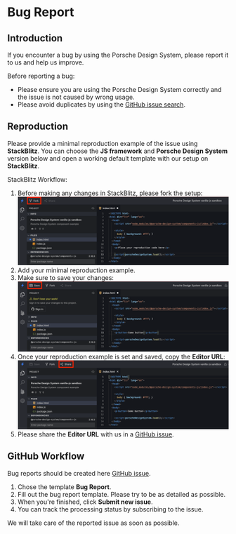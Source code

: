 # Bug Report

## Introduction

If you encounter a bug by using the Porsche Design System, please report it to us and help us improve.

Before reporting a bug:

- Please ensure you are using the Porsche Design System correctly and the issue is not caused by wrong usage.
- Please avoid duplicates by using the
  [GitHub issue search](https://github.com/porsche-design-system/porsche-design-system/issues).

## Reproduction

Please provide a minimal reproduction example of the issue using **StackBlitz**. You can choose the **JS framework** and
**Porsche Design System** version below and open a working default template with our setup on **StackBlitz**.

<OpenBugTemplateInStackBlitz></OpenBugTemplateInStackBlitz>

StackBlitz Workflow:

1. Before making any changes in StackBlitz, please fork the setup:
   <img src="../../assets/stackblitz-fork.png" alt="fork stackblitz reproduction example">
2. Add your minimal reproduction example.
3. Make sure to save your changes:
   <img src="../../assets/stackblitz-save.png" alt="save stackblitz reproduction example">
4. Once your reproduction example is set and saved, copy the **Editor URL**:
   <img src="../../assets/stackblitz-share.png" alt="share stackblitz reproduction example">
5. Please share the **Editor URL** with us in a
   [GitHub issue](https://github.com/porsche-design-system/porsche-design-system/issues/new/choose).

## GitHub Workflow

Bug reports should be created here
[GitHub issue](https://github.com/porsche-design-system/porsche-design-system/issues/new/choose).

1. Chose the template **Bug Report**.
2. Fill out the bug report template. Please try to be as detailed as possible.
3. When you're finished, click **Submit new issue**.
4. You can track the processing status by subscribing to the issue.

We will take care of the reported issue as soon as possible.
